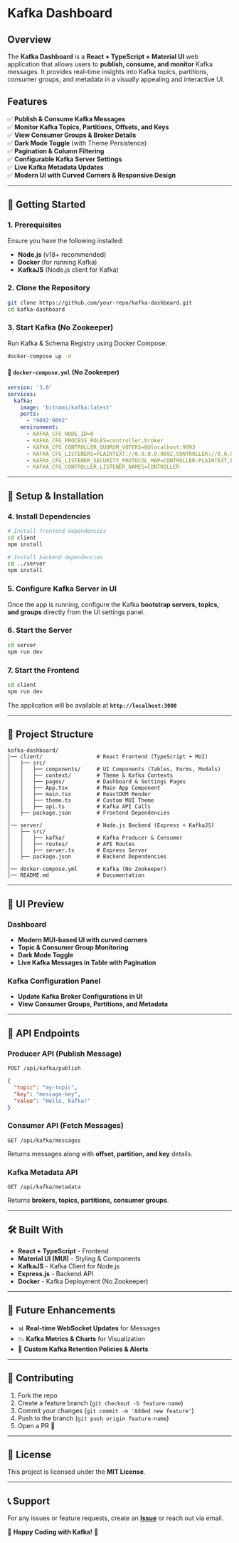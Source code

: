 # Kafka Dashboard

## Overview
The **Kafka Dashboard** is a **React + TypeScript + Material UI** web application that allows users to **publish, consume, and monitor** Kafka messages. It provides real-time insights into Kafka topics, partitions, consumer groups, and metadata in a visually appealing and interactive UI.

## Features
✅ **Publish & Consume Kafka Messages**  
✅ **Monitor Kafka Topics, Partitions, Offsets, and Keys**  
✅ **View Consumer Groups & Broker Details**  
✅ **Dark Mode Toggle** (with Theme Persistence)  
✅ **Pagination & Column Filtering**  
✅ **Configurable Kafka Server Settings**  
✅ **Live Kafka Metadata Updates**  
✅ **Modern UI with Curved Corners & Responsive Design**  

---

## 🚀 Getting Started

### **1. Prerequisites**
Ensure you have the following installed:
- **Node.js** (v18+ recommended)
- **Docker** (for running Kafka)
- **KafkaJS** (Node.js client for Kafka)

### **2. Clone the Repository**
```sh
git clone https://github.com/your-repo/kafka-dashboard.git
cd kafka-dashboard
```

### **3. Start Kafka (No Zookeeper)**
Run Kafka & Schema Registry using Docker Compose:
```sh
docker-compose up -d
```

#### **📝 `docker-compose.yml` (No Zookeeper)**
```yaml
version: '3.8'
services:
  kafka:
    image: 'bitnami/kafka:latest'
    ports:
      - "9092:9092"
    environment:
      - KAFKA_CFG_NODE_ID=0
      - KAFKA_CFG_PROCESS_ROLES=controller,broker
      - KAFKA_CFG_CONTROLLER_QUORUM_VOTERS=0@localhost:9093
      - KAFKA_CFG_LISTENERS=PLAINTEXT://0.0.0.0:9092,CONTROLLER://0.0.0.0:9093
      - KAFKA_CFG_LISTENER_SECURITY_PROTOCOL_MAP=CONTROLLER:PLAINTEXT,PLAINTEXT:PLAINTEXT
      - KAFKA_CFG_CONTROLLER_LISTENER_NAMES=CONTROLLER
```

---

## 🔧 Setup & Installation

### **4. Install Dependencies**
```sh
# Install frontend dependencies
cd client
npm install

# Install backend dependencies
cd ../server
npm install
```

### **5. Configure Kafka Server in UI**
Once the app is running, configure the Kafka **bootstrap servers, topics, and groups** directly from the UI settings panel.

### **6. Start the Server**
```sh
cd server
npm run dev
```

### **7. Start the Frontend**
```sh
cd client
npm run dev
```

The application will be available at **`http://localhost:3000`**

---

## 📌 Project Structure
```
kafka-dashboard/
│── client/                 # React Frontend (TypeScript + MUI)
│   ├── src/
│   │   ├── components/     # UI Components (Tables, Forms, Modals)
│   │   ├── context/        # Theme & Kafka Contexts
│   │   ├── pages/          # Dashboard & Settings Pages
│   │   ├── App.tsx         # Main App Component
│   │   ├── main.tsx        # ReactDOM Render
│   │   ├── theme.ts        # Custom MUI Theme
│   │   ├── api.ts          # Kafka API Calls
│   ├── package.json        # Frontend Dependencies
│
│── server/                 # Node.js Backend (Express + KafkaJS)
│   ├── src/
│   │   ├── kafka/          # Kafka Producer & Consumer
│   │   ├── routes/         # API Routes
│   │   ├── server.ts       # Express Server
│   ├── package.json        # Backend Dependencies
│
│── docker-compose.yml      # Kafka (No Zookeeper)
│── README.md               # Documentation
```

---

## 🌟 UI Preview
### **Dashboard**
- **Modern MUI-based UI with curved corners**
- **Topic & Consumer Group Monitoring**
- **Dark Mode Toggle**
- **Live Kafka Messages in Table with Pagination**

### **Kafka Configuration Panel**
- **Update Kafka Broker Configurations in UI**
- **View Consumer Groups, Partitions, and Metadata**

---

## 🎯 API Endpoints

### **Producer API (Publish Message)**
```http
POST /api/kafka/publish
```
```json
{
  "topic": "my-topic",
  "key": "message-key",
  "value": "Hello, Kafka!"
}
```

### **Consumer API (Fetch Messages)**
```http
GET /api/kafka/messages
```
Returns messages along with **offset, partition, and key** details.

### **Kafka Metadata API**
```http
GET /api/kafka/metadata
```
Returns **brokers, topics, partitions, consumer groups**.

---

## 🛠️ Built With
- **React + TypeScript** - Frontend
- **Material UI (MUI)** - Styling & Components
- **KafkaJS** - Kafka Client for Node.js
- **Express.js** - Backend API
- **Docker** - Kafka Deployment (No Zookeeper)

---

## 📌 Future Enhancements
- 📊 **Real-time WebSocket Updates** for Messages
- 📉 **Kafka Metrics & Charts** for Visualization
- 🔄 **Custom Kafka Retention Policies & Alerts**

---

## 🤝 Contributing
1. Fork the repo
2. Create a feature branch (`git checkout -b feature-name`)
3. Commit your changes (`git commit -m 'Added new feature'`)
4. Push to the branch (`git push origin feature-name`)
5. Open a PR 🚀

---

## 📜 License
This project is licensed under the **MIT License**.

---

## 📞 Support
For any issues or feature requests, create an **[Issue](https://github.com/your-repo/kafka-dashboard/issues)** or reach out via email.

🚀 **Happy Coding with Kafka!** 🎉

